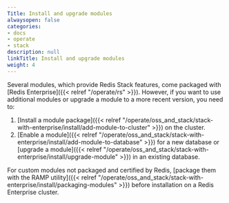 ```yaml
---
Title: Install and upgrade modules
alwaysopen: false
categories:
- docs
- operate
- stack
description: null
linkTitle: Install and upgrade modules
weight: 4
---
```


Several modules, which provide Redis Stack features, come packaged with [Redis Enterprise]({{< relref "/operate/rs" >}}). However, if you want to use additional modules or upgrade a module to a more recent version, you need to:

1. [Install a module package]({{< relref "/operate/oss_and_stack/stack-with-enterprise/install/add-module-to-cluster" >}}) on the cluster.
1. [Enable a module]({{< relref "/operate/oss_and_stack/stack-with-enterprise/install/add-module-to-database" >}}) for a new database or [upgrade a module]({{< relref "/operate/oss_and_stack/stack-with-enterprise/install/upgrade-module" >}}) in an existing database.

For custom modules not packaged and certified by Redis, [package them with the RAMP utility]({{< relref "/operate/oss_and_stack/stack-with-enterprise/install/packaging-modules" >}}) before installation on a Redis Enterprise cluster.